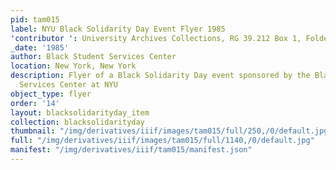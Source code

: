 ```yaml
---
pid: tam015
label: NYU Black Solidarity Day Event Flyer 1985
'contributor ': University Archives Collections, RG 39.212 Box 1, Folder 49
_date: '1985'
author: Black Student Services Center
location: New York, New York
description: Flyer of a Black Solidarity Day event sponsored by the Black Student
  Services Center at NYU
object_type: flyer
order: '14'
layout: blacksolidarityday_item
collection: blacksolidarityday
thumbnail: "/img/derivatives/iiif/images/tam015/full/250,/0/default.jpg"
full: "/img/derivatives/iiif/images/tam015/full/1140,/0/default.jpg"
manifest: "/img/derivatives/iiif/tam015/manifest.json"
---
```

